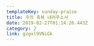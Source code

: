 ```yaml
---
templateKey: sunday-praise
title: 주의 축복 내려주소서
date: 2019-02-27T01:14:26.443Z
category: 2
link: gzgxl9VNiGk
---
```


